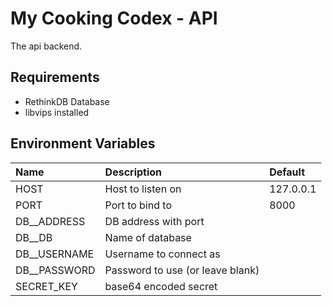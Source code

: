 # My Cooking Codex - API
The api backend.

## Requirements
- RethinkDB Database
- libvips installed

## Environment Variables

| Name         | Description                      | Default   |
| :----------- | :------------------------------- | :-------- |
| HOST         | Host to listen on                | 127.0.0.1 |
| PORT         | Port to bind to                  | 8000      |
| DB__ADDRESS  | DB address with port             |           |
| DB__DB       | Name of database                 |           |
| DB__USERNAME | Username to connect as           |           |
| DB__PASSWORD | Password to use (or leave blank) |           |
| SECRET_KEY   | base64 encoded secret            |           |
